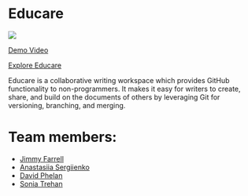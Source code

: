 # Educare

<img src="http://i.imgur.com/K74586n.png">

[Demo Video](https://vimeo.com/129333742)

[Explore Educare](http://educa.re)

Educare is a collaborative writing workspace which provides GitHub functionality to non-programmers. It makes it easy for writers to create, share, and build on the documents of others by leveraging Git for versioning, branching, and merging.

# Team members: 
- [Jimmy Farrell](https://www.linkedin.com/in/jimmyfarrell)
- [Anastasiia Sergiienko](https://www.linkedin.com/in/anastasiiasergiienko)
- [David Phelan](https://www.linkedin.com/in/davidjphelan)
- [Sonia Trehan](https://github.com/sonitre)
